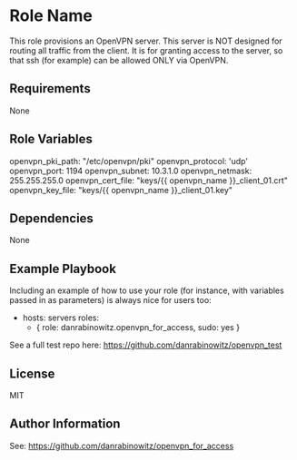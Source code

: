 Role Name
=========

This role provisions an OpenVPN server. This server is NOT designed for routing all traffic from the client. It is for granting access to the server, so that ssh (for example) can be allowed ONLY via OpenVPN.

Requirements
------------

None

Role Variables
--------------

openvpn_pki_path: "/etc/openvpn/pki"
openvpn_protocol: 'udp'
openvpn_port: 1194
openvpn_subnet: 10.3.1.0
openvpn_netmask: 255.255.255.0
openvpn_cert_file: "keys/{{ openvpn_name }}_client_01.crt"
openvpn_key_file: "keys/{{ openvpn_name }}_client_01.key"

Dependencies
------------

None

Example Playbook
----------------

Including an example of how to use your role (for instance, with variables passed in as parameters) is always nice for users too:

- hosts: servers
  roles:
     - { role: danrabinowitz.openvpn_for_access, sudo: yes }

See a full test repo here:
https://github.com/danrabinowitz/openvpn_test

License
-------

MIT

Author Information
------------------

See:
https://github.com/danrabinowitz/openvpn_for_access
